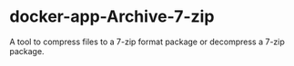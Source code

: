 # docker-app-Archive-7-zip
A tool to compress files to a 7-zip format package or decompress a 7-zip package.
